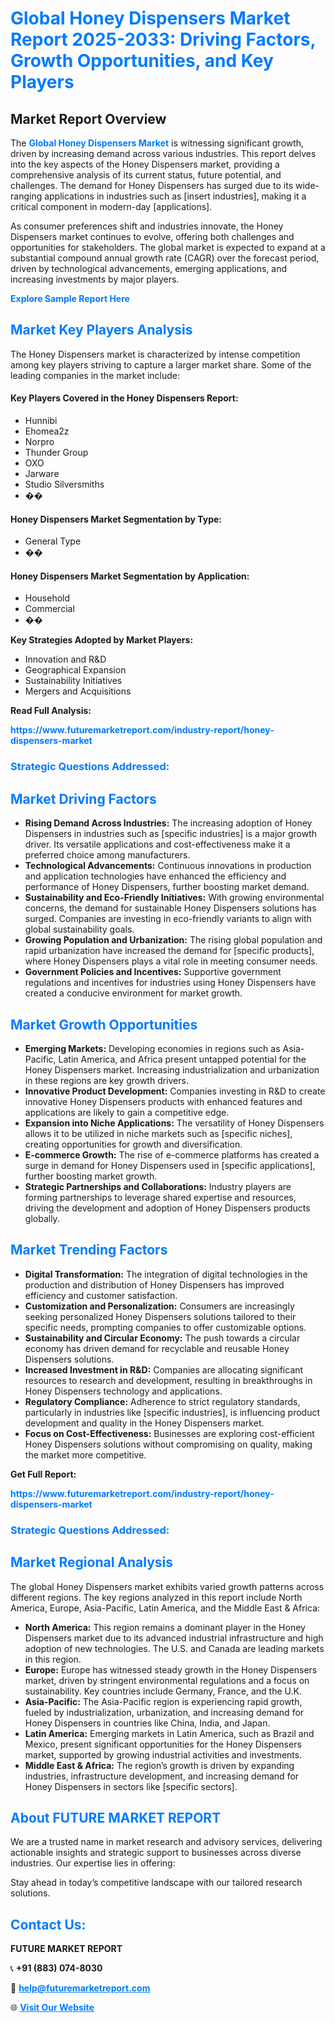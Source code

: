 <h1 style="color: #007BFF;">Global Honey Dispensers Market Report 2025-2033: Driving Factors, Growth Opportunities, and Key Players</h1>

<section id="overview">
<h2>Market Report Overview</h2>
<p>The <a href="https://www.futuremarketreport.com/industry-report/honey-dispensers-market" style="color: #007BFF; text-decoration: none;"><strong>Global Honey Dispensers Market</strong></a> is witnessing significant growth, driven by increasing demand across various industries. This report delves into the key aspects of the Honey Dispensers market, providing a comprehensive analysis of its current status, future potential, and challenges. The demand for Honey Dispensers has surged due to its wide-ranging applications in industries such as [insert industries], making it a critical component in modern-day [applications].</p>
<p>As consumer preferences shift and industries innovate, the Honey Dispensers market continues to evolve, offering both challenges and opportunities for stakeholders. The global market is expected to expand at a substantial compound annual growth rate (CAGR) over the forecast period, driven by technological advancements, emerging applications, and increasing investments by major players.</p>
</section>

<section id="overview">
<p><a href="https://www.futuremarketreport.com/request-sample/reportId=117066" style="color: #007BFF; text-decoration: none;"><strong>Explore Sample Report Here</strong></a></p>
</section>

<section id="key-players">
<h2 style="color: #007BFF;">Market Key Players Analysis</h2>
<p>The Honey Dispensers market is characterized by intense competition among key players striving to capture a larger market share. Some of the leading companies in the market include:</p>
<h4>Key Players Covered in the Honey Dispensers Report:</h4>
<ul><li>Hunnibi</li><li>Ehomea2z</li><li>Norpro</li><li>Thunder Group</li><li>OXO</li><li>Jarware</li><li>Studio Silversmiths</li><li>��</li></ul>
<h4>Honey Dispensers Market Segmentation by Type:</h4>
<ul><li>General Type</li><li>��</li></ul>

<h4>Honey Dispensers Market Segmentation by Application:</h4>
<ul><li>Household</li><li>Commercial</li><li>��</li></ul>
<p><strong>Key Strategies Adopted by Market Players:</strong></p>
<ul>
<li>Innovation and R&D</li>
<li>Geographical Expansion</li>
<li>Sustainability Initiatives</li>
<li>Mergers and Acquisitions</li>
</ul>
</section>

<section>
<p><strong>Read Full Analysis: </strong></p><a href="https://www.futuremarketreport.com/industry-report/honey-dispensers-market" style="color: #007BFF; text-decoration: none;"><strong>https://www.futuremarketreport.com/industry-report/honey-dispensers-market</strong></a>
<h3 style="color: #007BFF;">Strategic Questions Addressed:</h3>
</section>

<section id="driving-factors">
<h2 style="color: #007BFF;">Market Driving Factors</h2>
<ul>
<li><strong>Rising Demand Across Industries:</strong> The increasing adoption of Honey Dispensers in industries such as [specific industries] is a major growth driver. Its versatile applications and cost-effectiveness make it a preferred choice among manufacturers.</li>
<li><strong>Technological Advancements:</strong> Continuous innovations in production and application technologies have enhanced the efficiency and performance of Honey Dispensers, further boosting market demand.</li>
<li><strong>Sustainability and Eco-Friendly Initiatives:</strong> With growing environmental concerns, the demand for sustainable Honey Dispensers solutions has surged. Companies are investing in eco-friendly variants to align with global sustainability goals.</li>
<li><strong>Growing Population and Urbanization:</strong> The rising global population and rapid urbanization have increased the demand for [specific products], where Honey Dispensers plays a vital role in meeting consumer needs.</li>
<li><strong>Government Policies and Incentives:</strong> Supportive government regulations and incentives for industries using Honey Dispensers have created a conducive environment for market growth.</li>
</ul>
</section>

<section id="growth-opportunities">
<h2 style="color: #007BFF;">Market Growth Opportunities</h2>
<ul>
<li><strong>Emerging Markets:</strong> Developing economies in regions such as Asia-Pacific, Latin America, and Africa present untapped potential for the Honey Dispensers market. Increasing industrialization and urbanization in these regions are key growth drivers.</li>
<li><strong>Innovative Product Development:</strong> Companies investing in R&D to create innovative Honey Dispensers products with enhanced features and applications are likely to gain a competitive edge.</li>
<li><strong>Expansion into Niche Applications:</strong> The versatility of Honey Dispensers allows it to be utilized in niche markets such as [specific niches], creating opportunities for growth and diversification.</li>
<li><strong>E-commerce Growth:</strong> The rise of e-commerce platforms has created a surge in demand for Honey Dispensers used in [specific applications], further boosting market growth.</li>
<li><strong>Strategic Partnerships and Collaborations:</strong> Industry players are forming partnerships to leverage shared expertise and resources, driving the development and adoption of Honey Dispensers products globally.</li>
</ul>
</section>

<section id="trending-factors">
<h2 style="color: #007BFF;">Market Trending Factors</h2>
<ul>
<li><strong>Digital Transformation:</strong> The integration of digital technologies in the production and distribution of Honey Dispensers has improved efficiency and customer satisfaction.</li>
<li><strong>Customization and Personalization:</strong> Consumers are increasingly seeking personalized Honey Dispensers solutions tailored to their specific needs, prompting companies to offer customizable options.</li>
<li><strong>Sustainability and Circular Economy:</strong> The push towards a circular economy has driven demand for recyclable and reusable Honey Dispensers solutions.</li>
<li><strong>Increased Investment in R&D:</strong> Companies are allocating significant resources to research and development, resulting in breakthroughs in Honey Dispensers technology and applications.</li>
<li><strong>Regulatory Compliance:</strong> Adherence to strict regulatory standards, particularly in industries like [specific industries], is influencing product development and quality in the Honey Dispensers market.</li>
<li><strong>Focus on Cost-Effectiveness:</strong> Businesses are exploring cost-efficient Honey Dispensers solutions without compromising on quality, making the market more competitive.</li>
</ul>
</section>

<section>
<p><strong>Get Full Report: </strong></p><a href="https://www.futuremarketreport.com/industry-report/honey-dispensers-market" style="color: #007BFF; text-decoration: none;"><strong>https://www.futuremarketreport.com/industry-report/honey-dispensers-market</strong></a>
<h3 style="color: #007BFF;">Strategic Questions Addressed:</h3>
</section>


<section id="regional-analysis">
<h2 style="color: #007BFF;">Market Regional Analysis</h2>
<p>The global Honey Dispensers market exhibits varied growth patterns across different regions. The key regions analyzed in this report include North America, Europe, Asia-Pacific, Latin America, and the Middle East & Africa:</p>
<ul>
<li><strong>North America:</strong> This region remains a dominant player in the Honey Dispensers market due to its advanced industrial infrastructure and high adoption of new technologies. The U.S. and Canada are leading markets in this region.</li>
<li><strong>Europe:</strong> Europe has witnessed steady growth in the Honey Dispensers market, driven by stringent environmental regulations and a focus on sustainability. Key countries include Germany, France, and the U.K.</li>
<li><strong>Asia-Pacific:</strong> The Asia-Pacific region is experiencing rapid growth, fueled by industrialization, urbanization, and increasing demand for Honey Dispensers in countries like China, India, and Japan.</li>
<li><strong>Latin America:</strong> Emerging markets in Latin America, such as Brazil and Mexico, present significant opportunities for the Honey Dispensers market, supported by growing industrial activities and investments.</li>
<li><strong>Middle East & Africa:</strong> The region’s growth is driven by expanding industries, infrastructure development, and increasing demand for Honey Dispensers in sectors like [specific sectors].</li>
</ul>
</section>

<footer>
<h2 style="color: #007BFF;">About FUTURE MARKET REPORT</h2>
<p>We are a trusted name in market research and advisory services, delivering actionable insights and strategic support to businesses across diverse industries. Our expertise lies in offering:</p>

<p>Stay ahead in today’s competitive landscape with our tailored research solutions.</p>

<h2 style="color: #007BFF;">Contact Us:</h2>
<p><strong>FUTURE MARKET REPORT</strong></p>
<p>📞 <strong>+91 (883) 074-8030</strong></p>
<p>📧 <strong><a href="mailto:help@futuremarketreport.com" style="color: #007BFF;">help@futuremarketreport.com</a></strong></p>
<p>🌐 <strong><a href="https://www.futuremarketreport.com/" style="color: #007BFF;">Visit Our Website</a></strong></p>
</footer>